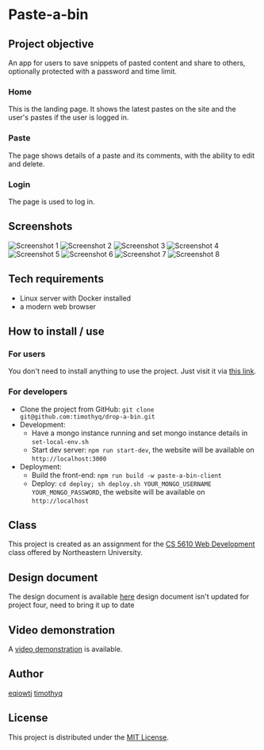 # Paste-a-bin

## Project objective

An app for users to save snippets of pasted content and share to others, optionally protected with a password and time limit.

### Home

This is the landing page. It shows the latest pastes on the site and the user's pastes if the user is logged in. 

### Paste

The page shows details of a paste and its comments, with the ability to edit and delete.

### Login

The page is used to log in.

## Screenshots

![Screenshot 1](readmeimages/1.png)
![Screenshot 2](readmeimages/2.png)
![Screenshot 3](readmeimages/3.png)
![Screenshot 4](readmeimages/4.png)
![Screenshot 5](readmeimages/5.png)
![Screenshot 6](readmeimages/6.png)
![Screenshot 7](readmeimages/7.png)
![Screenshot 8](readmeimages/8.png)

## Tech requirements
- Linux server with Docker installed
- a modern web browser

## How to install / use

### For users

You don't need to install anything to use the project. Just visit it via [this link](https://paste-a-bin.lol).

### For developers

- Clone the project from GitHub: `git clone git@github.com:timothyq/drop-a-bin.git`
- Development:
  - Have a mongo instance running and set mongo instance details in `set-local-env.sh`
  - Start dev server: `npm run start-dev`, the website will be available on `http://localhost:3000`
- Deployment:
  - Build the front-end: `npm run build -w paste-a-bin-client`
  - Deploy: `cd deploy; sh deploy.sh YOUR_MONGO_USERNAME YOUR_MONGO_PASSWORD`, the website will be available on `http://localhost`

## Class

This project is created as an assignment for the [CS 5610 Web Development](https://johnguerra.co/classes/webDevelopment_fall_2022/) class offered by Northeastern University.

## Design document

The design document is available [here](Design%20Document.pdf)  design document isn't updated for project four, need to bring it up to date

## Video demonstration

A [video demonstration](https://www.youtube.com/watch?v=os4upGRLYnE) is available.

## Author

[eqiowtj](https://eqiowtj.github.io/homepage/index.html)
[timothyq](https://cs5610sv22f-p4oy.vercel.app/index.html)

## License

This project is distributed under the [MIT License](LICENSE).
